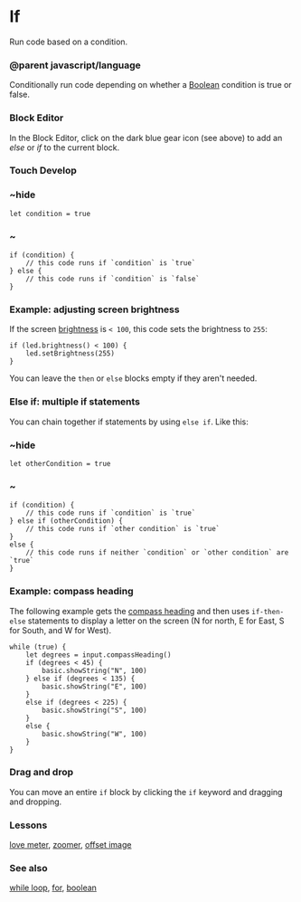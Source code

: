 # If

Run code based on a condition.

### @parent javascript/language
 

Conditionally run code depending on whether a [Boolean](/reference/types/boolean) condition is true or false.

### Block Editor

In the Block Editor, click on the dark blue gear icon (see above) to add an *else* or *if* to the current block.

### Touch Develop

### ~hide

```
let condition = true
```

### ~

```
if (condition) {
    // this code runs if `condition` is `true`
} else {
    // this code runs if `condition` is `false`
}
```

### Example: adjusting screen brightness

If the screen [brightness](/reference/led/brightness) is `< 100`, this code sets the brightness to `255`:

```
if (led.brightness() < 100) {
    led.setBrightness(255)
}
```

You can leave the `then` or `else` blocks empty if they aren't needed.

### Else if: multiple if statements

You can chain together if statements by using `else if`. Like this:

### ~hide

```
let otherCondition = true
```

### ~

```
if (condition) {
    // this code runs if `condition` is `true`
} else if (otherCondition) {
    // this code runs if `other condition` is `true`
}
else {
    // this code runs if neither `condition` or `other condition` are `true`
}
```

### Example: compass heading

The following example gets the [compass heading](/reference/input/compass-heading) and then uses ``if-then-else`` statements to display a letter on the screen (N for north, E for East, S for South, and W for West).

```
while (true) {
    let degrees = input.compassHeading()
    if (degrees < 45) {
        basic.showString("N", 100)
    } else if (degrees < 135) {
        basic.showString("E", 100)
    }
    else if (degrees < 225) {
        basic.showString("S", 100)
    }
    else {
        basic.showString("W", 100)
    }
}
```

### Drag and drop

You can move an entire ``if`` block by clicking the ``if`` keyword and dragging and dropping.

### Lessons

[love meter](/lessons/love-meter), [zoomer](/lessons/zoomer), [offset image](/lessons/offset-image)

### See also

[while loop](/js/while), [for](/reference/loops/for), [boolean](/reference/types/boolean)

